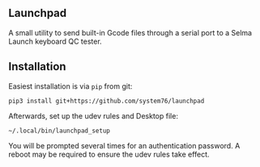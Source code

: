 ## Launchpad

A small utility to send built-in Gcode files through a serial port to a Selma 
Launch keyboard QC tester. 

## Installation

Easiest installation is via `pip` from git:

```shell
pip3 install git+https://github.com/system76/launchpad
```

Afterwards, set up the udev rules and Desktop file:

```shell
~/.local/bin/launchpad_setup
```

You will be prompted several times for an authentication password. A reboot may
be required to ensure the udev rules take effect.

